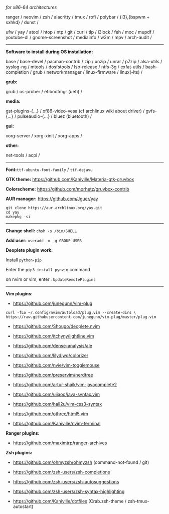 *for x86-64 architectures*

ranger / neovim / zsh / alacritty / tmux / rofi / polybar / {i3},{bspwm + sxhkd} / dunst /

ufw / yay / atool / htop / ntp / git / curl / tlp / i3lock / feh / moc / mupdf / youtube-dl / gnome-screenshot / mediainfo / w3m / mpv / arch-audit /

---
**Software to install during OS installation:**

base / base-devel / pacman-contrib / zip / unzip / unrar / p7zip / alsa-utils / syslog-ng / mtools / dosfstools / lsb-release / ntfs-3g / exfat-utils / bash-completion / grub / networkmanager / linux-firmware / linux(-lts) /

**grub:**

grub / os-prober / efibootmgr (uefi) /

**media:**

gst-plugins-{...} / xf86-video-vesa (cf archlinux wiki about driver) / gvfs-{...} / pulseaudio-{...} / bluez (bluetooth) /

**gui:**

xorg-server / xorg-xinit / xorg-apps / 

**other:**

net-tools / acpi /

---
**Font:**`ttf-ubuntu-font-family` / `ttf-dejavu`

**GTK theme:** https://github.com/Kaniville/Materia-gtk-gruvbox

**Colorscheme:** https://github.com/morhetz/gruvbox-contrib

**AUR manager:** https://github.com/Jguer/yay
```
git clone https://aur.archlinux.org/yay.git
cd yay
makepkg -si
```

---
**Change shell:** `chsh -s /bin/SHELL`

**Add user:** `useradd -m -g GROUP USER`

**Deoplete plugin work:**

Install `python-pip`

Enter the `pip3 install pynvim` command 

on nvim or vim, enter `:UpdateRemotePlugins`

---
**Vim plugins:**

- https://github.com/junegunn/vim-plug
```
curl -fLo ~/.config/nvim/autoload/plug.vim --create-dirs \
https://raw.githubusercontent.com/junegunn/vim-plug/master/plug.vim
```

- https://github.com/Shougo/deoplete.nvim

- https://github.com/itchyny/lightline.vim

- https://github.com/dense-analysis/ale

- https://github.com/lilydjwg/colorizer

- https://github.com/nvie/vim-togglemouse

- https://github.com/preservim/nerdtree

- https://github.com/artur-shaik/vim-javacomplete2

- https://github.com/uiiaoo/java-syntax.vim

- https://github.com/hail2u/vim-css3-syntax

- https://github.com/othree/html5.vim

- https://github.com/Kaniville/nvim-terminal

**Ranger plugins:**

- https://github.com/maximtrp/ranger-archives

**Zsh plugins:**

- https://github.com/ohmyzsh/ohmyzsh 
(command-not-found / git)

- https://github.com/zsh-users/zsh-completions

- https://github.com/zsh-users/zsh-autosuggestions 

- https://github.com/zsh-users/zsh-syntax-highlighting

- https://github.com/Kaniville/dotfiles
(Crab.zsh-theme / zsh-tmux-autostart)
